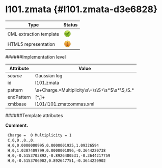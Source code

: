 # l101.zmata {#l101.zmata-d3e6828}


| Type                                                                                                                                                | Status                                                                                                                                              |
|----|----|
| CML extraction template                                                                                                                             | ![](/imgs/Total.png)                                                                                                                                |
| HTML5 representation                                                                                                                                | ![](/imgs/Partial.png)                                                                                                                              |

######Implementation level

| Attribute                                                                                                                                           | Value                                                                                                                                               |
|----|----|
| *source*                                                                                                                                            | Gaussian log                                                                                                                                        |
| id                                                                                                                                                  | l101.zmata                                                                                                                                          |
| pattern                                                                                                                                             | \\s+Charge.\*Multiplicity\\s\\=\\s\\S+\\s\*\$\\s\*\\S,\\S.\*                                                                                        |
| endPattern                                                                                                                                          | \[\^,\]+                                                                                                                                            |
| xml:base                                                                                                                                            | l101/l101.zmatcommas.xml                                                                                                                            |

######Template attributes

**Comment.**

     Charge =  0 Multiplicity = 1
     C,0,0.,0.,0.
     H,0,0.0000000995,0.0000001925,1.09326594
     H,0,1.0307409799,0.0000001096,-0.3644220738
     H,0,-0.5153703892,-0.8926480531,-0.3644217759
     H,0,-0.5153706902,0.892647751,-0.3644220902
      
